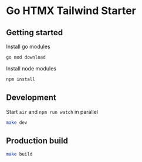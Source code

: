 # Go HTMX Tailwind Starter

## Getting started

Install go modules

```bash
go mod download
```

Install node modules

```bash
npm install
```

## Development

Start `air` and `npm run watch` in parallel

```bash
make dev
```

## Production build

```bash
make build
```

```

```

